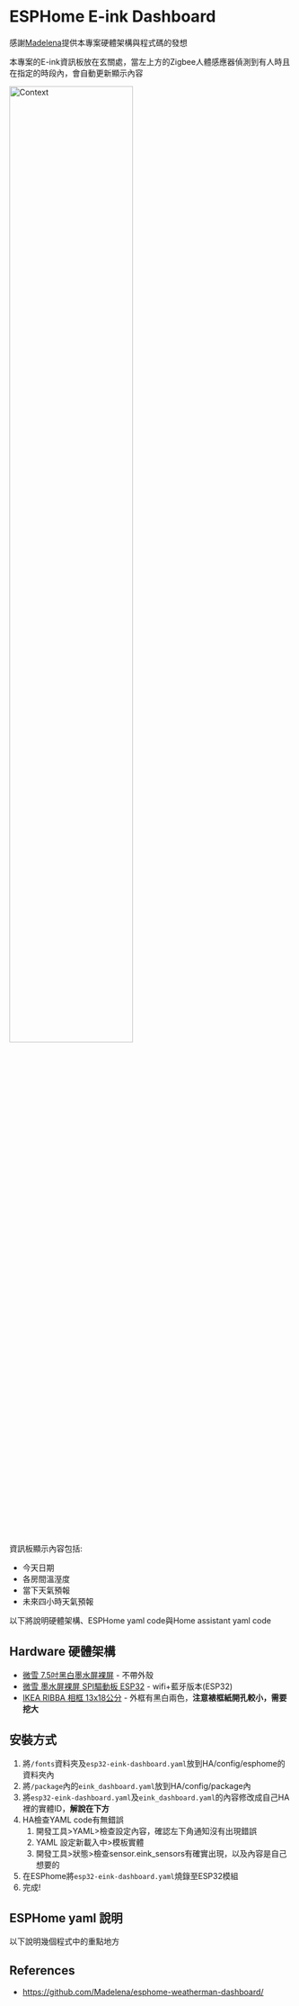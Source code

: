 # ESPHome E-ink Dashboard
感謝[Madelena](https://github.com/Madelena/esphome-weatherman-dashboard/)提供本專案硬體架構與程式碼的發想

本專案的E-ink資訊板放在玄關處，當左上方的Zigbee人體感應器偵測到有人時且在指定的時段內，會自動更新顯示內容

<img src="https://user-images.githubusercontent.com/56766371/184292623-32fe29f9-7cd7-4407-84ca-c2a5a2b17f17.jpg" width="66%" alt="Context"/>


資訊板顯示內容包括:
- 今天日期
- 各房間溫溼度
- 當下天氣預報
- 未來四小時天氣預報

以下將說明硬體架構、ESPHome yaml code與Home assistant yaml code


## Hardware 硬體架構

- [微雪 7.5吋黑白墨水屏裸屏](https://detail.tmall.com/item.htm?id=606005913066) - 不帶外殼
- [微雪 墨水屏裸屏 SPI驅動板 ESP32](https://detail.tmall.com/item.htm?id=605757128869) - wifi+藍牙版本(ESP32)
- [IKEA RIBBA 相框 13x18公分](https://www.ikea.com.tw/zh/products/wall-decoration/frames/ribba-art-40378415) - 外框有黑白兩色，**注意裱框紙開孔較小，需要挖大**

## 安裝方式

1. 將`/fonts`資料夾及`esp32-eink-dashboard.yaml`放到HA/config/esphome的資料夾內
2. 將`/package`內的`eink_dashboard.yaml`放到HA/config/package內
3. 將`esp32-eink-dashboard.yaml`及`eink_dashboard.yaml`的內容修改成自己HA裡的實體ID，**解說在下方**
4. HA檢查YAML code有無錯誤
    1. 開發工具>YAML>檢查設定內容，確認左下角通知沒有出現錯誤
    2. YAML 設定新載入中>模板實體
    3. 開發工具>狀態>檢查sensor.eink_sensors有確實出現，以及內容是自己想要的
5. 在ESPhome將`esp32-eink-dashboard.yaml`燒錄至ESP32模組
6. 完成!

## ESPHome yaml 說明

以下說明幾個程式中的重點地方

### 


## References
- https://github.com/Madelena/esphome-weatherman-dashboard/

